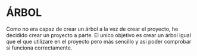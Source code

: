 # ÁRBOL
Como no era capaz de crear un árbol a la vez de crear el proyecto, he decidido crear un proyecto a parte. El unico objetivo es crear un árbol igual que el que utilizare en el proyecto pero más sencillo y asi poder comprobar si funciona correctamente.